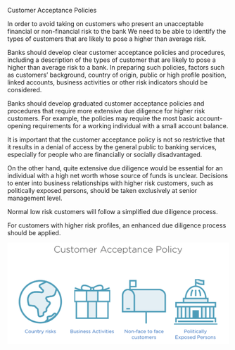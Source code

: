Customer Acceptance Policies

In order to avoid taking on customers who present an unacceptable financial or non-financial risk to the bank
We need to be able to identify the types of customers that are likely to pose a higher than average risk.

Banks should develop clear customer acceptance policies and procedures, including a description of the types of customer that are likely to pose a higher than average risk to a bank. In preparing such policies, factors such as customers’ background, country of origin, public or high profile position, linked accounts, business activities or other risk indicators should be considered. 

Banks should develop graduated customer acceptance policies and procedures that require more extensive due diligence for higher risk customers. For example, the policies may require the most basic account-opening requirements for a working individual with a small account balance. 

It is important that the customer acceptance policy is not so restrictive that it results in a denial of access by the general public to banking services, especially for people who are financially or socially disadvantaged. 

On the other hand, quite extensive due diligence would be essential for an individual with a high net worth whose source of funds is unclear. Decisions to enter into business relationships with higher risk customers, such as politically exposed persons, should be taken exclusively at senior management level.

Normal low risk customers will follow a simplified due diligence process.

For customers with higher risk profiles, an enhanced due diligence process should be applied.

<img src="assets/customer-due-diligence.png" width="800">